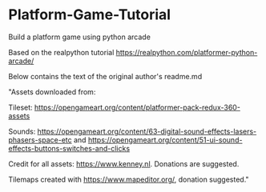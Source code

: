 # Platform-Game-Tutorial
Build a platform game using python arcade

Based on the realpython tutorial https://realpython.com/platformer-python-arcade/

Below contains the text of the original author's readme.md

"Assets downloaded from:

Tileset: https://opengameart.org/content/platformer-pack-redux-360-assets

Sounds: https://opengameart.org/content/63-digital-sound-effects-lasers-phasers-space-etc and https://opengameart.org/content/51-ui-sound-effects-buttons-switches-and-clicks

Credit for all assets: https://www.kenney.nl. Donations are suggested.

Tilemaps created with https://www.mapeditor.org/, donation suggested."
